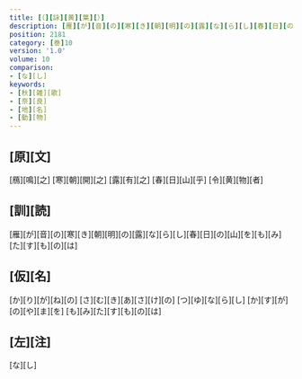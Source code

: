 ```yaml
---
title: [（][詠][黄][葉][）]
description: [雁][が][音][の][寒][き][朝][明][の][露][な][ら][し][春][日][の][山][を][も][み][た][す][も][の][は]
position: 2181
category: [巻]10
version: '1.0'
volume: 10
comparison:
- [な][し]
keywords:
- [秋][雑][歌]
- [奈][良]
- [地][名]
- [動][物]
---
```


## [原][文]

[鴈][鳴][之] [寒][朝][開][之] [露][有][之] [春][日][山][乎] [令][黄][物][者]

## [訓][読]

[雁][が][音][の][寒][き][朝][明][の][露][な][ら][し][春][日][の][山][を][も][み][た][す][も][の][は]

## [仮][名]

[か][り][が][ね][の] [さ][む][き][あ][さ][け][の] [つ][ゆ][な][ら][し] [か][す][が][の][や][ま][を] [も][み][た][す][も][の][は]

## [左][注]

[な][し]
